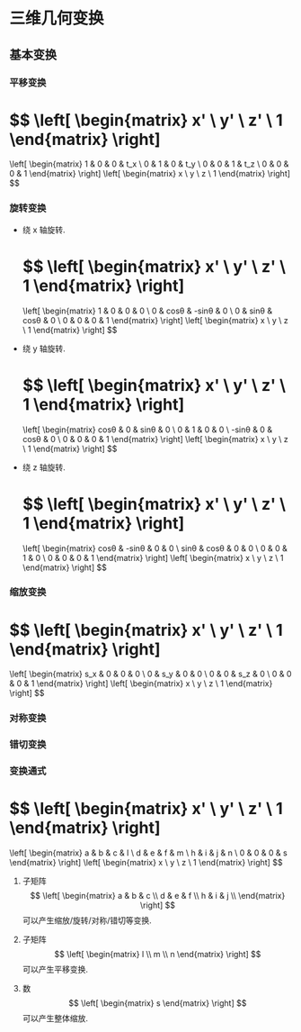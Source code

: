 # 三维几何变换

## 基本变换

### 平移变换

$$
\left[
\begin{matrix}
  x' \\
  y' \\
  z' \\
  1
\end{matrix}
\right]
=
\left[
\begin{matrix}
  1 & 0 & 0 & t_x \\
  0 & 1 & 0 & t_y \\
  0 & 0 & 1 & t_z \\
  0 & 0 & 0 & 1
\end{matrix}
\right]
\left[
\begin{matrix}
  x \\
  y \\
  z \\
  1
\end{matrix}
\right]
$$

### 旋转变换

- 绕 x 轴旋转.

  $$
  \left[
  \begin{matrix}
    x' \\
    y' \\
    z' \\
    1
  \end{matrix}
  \right]
  =
  \left[
  \begin{matrix}
    1 & 0    & 0     & 0 \\
    0 & cosθ & -sinθ & 0 \\
    0 & sinθ & cosθ  & 0 \\
    0 & 0    & 0     & 1
  \end{matrix}
  \right]
  \left[
  \begin{matrix}
    x \\
    y \\
    z \\
    1
  \end{matrix}
  \right]
  $$

- 绕 y 轴旋转.

  $$
  \left[
  \begin{matrix}
    x' \\
    y' \\
    z' \\
    1
  \end{matrix}
  \right]
  =
  \left[
  \begin{matrix}
    cosθ  & 0 & sinθ & 0 \\
    0     & 1 & 0    & 0 \\
    -sinθ & 0 & cosθ & 0 \\
    0     & 0 & 0    & 1
  \end{matrix}
  \right]
  \left[
  \begin{matrix}
    x \\
    y \\
    z \\
    1
  \end{matrix}
  \right]
  $$

- 绕 z 轴旋转.

  $$
  \left[
  \begin{matrix}
    x' \\
    y' \\
    z' \\
    1
  \end{matrix}
  \right]
  =
  \left[
  \begin{matrix}
    cosθ & -sinθ & 0 & 0 \\
    sinθ & cosθ  & 0 & 0 \\
    0    & 0     & 1 & 0 \\
    0    & 0     & 0 & 1
  \end{matrix}
  \right]
  \left[
  \begin{matrix}
    x \\
    y \\
    z \\
    1
  \end{matrix}
  \right]
  $$

### 缩放变换

$$
\left[
\begin{matrix}
  x' \\
  y' \\
  z' \\
  1
\end{matrix}
\right]
=
\left[
\begin{matrix}
  s_x & 0 & 0 & 0 \\
  0 & s_y & 0 & 0 \\
  0 & 0 & s_z & 0 \\
  0 & 0 & 0 & 1
\end{matrix}
\right]
\left[
\begin{matrix}
  x \\
  y \\
  z \\
  1
\end{matrix}
\right]
$$

### 对称变换
### 错切变换

### 变换通式

$$
\left[
\begin{matrix}
  x' \\
  y' \\
  z' \\
  1
\end{matrix}
\right]
=
\left[
\begin{matrix}
  a & b & c & l \\
  d & e & f & m \\
  h & i & j & n \\
  0 & 0 & 0 & s
\end{matrix}
\right]
\left[
\begin{matrix}
  x \\
  y \\
  z \\
  1
\end{matrix}
\right]
$$

1. 子矩阵
  $$
  \left[
  \begin{matrix}
    a & b & c \\
    d & e & f \\
    h & i & j \\
  \end{matrix}
  \right]
  $$
  可以产生缩放/旋转/对称/错切等变换.

2. 子矩阵
  $$
  \left[
  \begin{matrix}
    l \\
    m \\
    n
  \end{matrix}
  \right]
  $$
  可以产生平移变换.

3. 数
  $$
  \left[
  \begin{matrix}
    s
  \end{matrix}
  \right]
  $$
  可以产生整体缩放.
